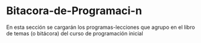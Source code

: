# Bitacora-de-Programaci-n
En esta sección se cargarán los programas-lecciones que agrupo en el libro de temas (o bitácora) del curso de programación inicial
